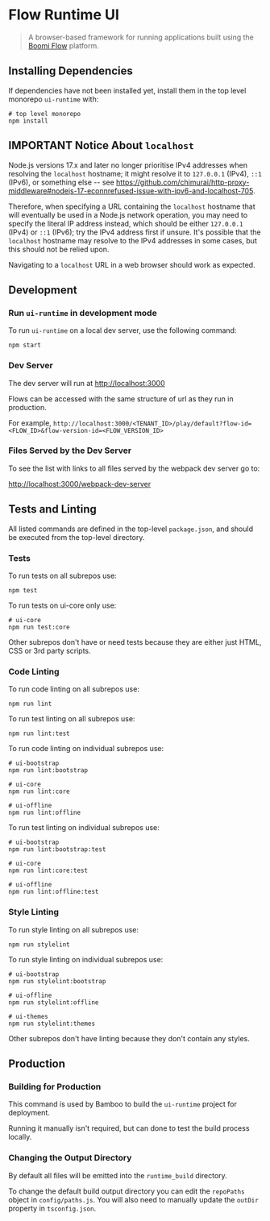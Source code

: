 # Flow Runtime UI

> A browser-based framework for running applications built using the [Boomi Flow](https://boomi.com/platform/flow/) platform.

## Installing Dependencies

If dependencies have not been installed yet, install them in the top level
monorepo `ui-runtime` with:

```shell-script
# top level monorepo
npm install
```

## **IMPORTANT** Notice About `localhost`

Node.js versions 17.x and later no longer prioritise IPv4 addresses when resolving the `localhost` hostname; it might resolve it to `127.0.0.1` (IPv4), `::1` (IPv6), or something else -- see <https://github.com/chimurai/http-proxy-middleware#nodejs-17-econnrefused-issue-with-ipv6-and-localhost-705>.

Therefore, when specifying a URL containing the `localhost` hostname that will eventually be used in a Node.js network operation, you may need to specify the literal IP address instead, which should be either `127.0.0.1` (IPv4) or `::1` (IPv6); try the IPv4 address first if unsure. It's possible that the `localhost` hostname may resolve to the IPv4 addresses in some cases, but this should not be relied upon.

Navigating to a `localhost` URL in a web browser should work as expected.

## Development

### Run `ui-runtime` in development mode

To run `ui-runtime` on a local dev server, use the following command:

```shell-script
npm start
```

### Dev Server

The dev server will run at <http://localhost:3000>

Flows can be accessed with the same structure of url as they run in production.

For example, `http://localhost:3000/<TENANT_ID>/play/default?flow-id=<FLOW_ID>&flow-version-id=<FLOW_VERSION_ID>`

### Files Served by the Dev Server

To see the list with links to all files served by the webpack dev server go to:

<http://localhost:3000/webpack-dev-server>

## Tests and Linting

All listed commands are defined in the top-level `package.json`, and should be
executed from the top-level directory.

### Tests

To run tests on all subrepos use:

```shell
npm test
```

To run tests on ui-core only use:

```shell
# ui-core
npm run test:core
```

Other subrepos don't have or need tests because they are either just HTML, CSS or 3rd party scripts.

### Code Linting

To run code linting on all subrepos use:

```shell-script
npm run lint
```

To run test linting on all subrepos use:

```shell-script
npm run lint:test
```

To run code linting on individual subrepos use:

```shell-script
# ui-bootstrap
npm run lint:bootstrap

# ui-core
npm run lint:core

# ui-offline
npm run lint:offline
```

To run test linting on individual subrepos use:

```shell-script
# ui-bootstrap
npm run lint:bootstrap:test

# ui-core
npm run lint:core:test

# ui-offline
npm run lint:offline:test
```

### Style Linting

To run style linting on all subrepos use:

```shell-script
npm run stylelint
```

To run style linting on individual subrepos use:

```shell-script
# ui-bootstrap
npm run stylelint:bootstrap

# ui-offline
npm run stylelint:offline

# ui-themes
npm run stylelint:themes
```

Other subrepos don't have linting because they don't contain any styles.

## Production

### Building for Production

This command is used by Bamboo to build the `ui-runtime` project for deployment.

Running it manually isn't required, but can done to test the build process locally.

### Changing the Output Directory

By default all files will be emitted into the `runtime_build` directory.

To change the default build output directory you can edit the `repoPaths`
object in `config/paths.js`. You will also need to manually update the `outDir` property in `tsconfig.json`.
